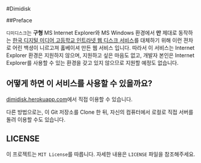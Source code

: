 #Dimidisk

##Preface

`디미디스크`는 **구형** MS Internet Explorer와 MS Windows 환경에서 **만** 제대로 동작하는 [한국 디지털 미디어 고등학교 인트라넷 웹 디스크 서비스](http://disk.dimigo.hs.kr)를 대체하기 위해 이런 젼차로 어린 백셩이 니르고져 홇베이셔 만든 웹 서비스 입니다.  따라서 이 서비스는 Internet Explorer 환경은 지원하지 않으며, 지원하고 싶은 마음도 없고, 개발자 본인은 Internet Explorer를 사용할 수 있는 환경을 갖고 있지 않으므로 지원할 예정도 없습니다.

## 어떻게 하면 이 서비스를 사용할 수 있을까요?
[dimidisk.herokuapp.com](http://dimidisk.herokuapp.com)에서 직접 이용할 수 있습니다.

다른 방법으로는, 이 Git 저장소를 Clone 한 뒤, 자신의 컴퓨터에서 로컬로 직접 서버를 돌려 이용할 수도 있습니다.

## LICENSE
이 프로젝트는 `MIT License`를 따릅니다. 자세한 내용은 `LICENSE` 파일을 참조해주세요.
